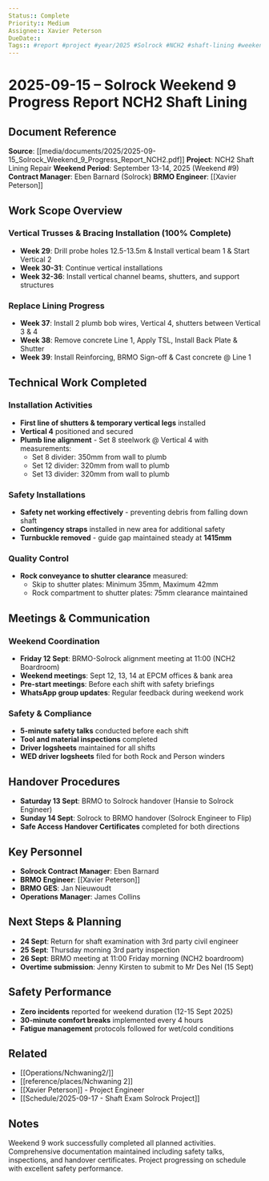 ```yaml
---
Status:: Complete
Priority:: Medium
Assignee:: Xavier Peterson
DueDate::
Tags:: #report #project #year/2025 #Solrock #NCH2 #shaft-lining #weekend-9 #site/Nchwaning2
---
```


# 2025-09-15 – Solrock Weekend 9 Progress Report NCH2 Shaft Lining

## Document Reference
**Source**: [[media/documents/2025/2025-09-15_Solrock_Weekend_9_Progress_Report_NCH2.pdf]]
**Project**: NCH2 Shaft Lining Repair
**Weekend Period**: September 13-14, 2025 (Weekend #9)
**Contract Manager**: Eben Barnard (Solrock)
**BRMO Engineer**: [[Xavier Peterson]]

## Work Scope Overview

### Vertical Trusses & Bracing Installation (100% Complete)
- **Week 29**: Drill probe holes 12.5-13.5m & Install vertical beam 1 & Start Vertical 2
- **Week 30-31**: Continue vertical installations
- **Week 32-36**: Install vertical channel beams, shutters, and support structures

### Replace Lining Progress
- **Week 37**: Install 2 plumb bob wires, Vertical 4, shutters between Vertical 3 & 4
- **Week 38**: Remove concrete Line 1, Apply TSL, Install Back Plate & Shutter
- **Week 39**: Install Reinforcing, BRMO Sign-off & Cast concrete @ Line 1

## Technical Work Completed

### Installation Activities
- **First line of shutters & temporary vertical legs** installed
- **Vertical 4** positioned and secured
- **Plumb line alignment** - Set 8 steelwork @ Vertical 4 with measurements:
  - Set 8 divider: 350mm from wall to plumb
  - Set 12 divider: 320mm from wall to plumb
  - Set 13 divider: 320mm from wall to plumb

### Safety Installations
- **Safety net working effectively** - preventing debris from falling down shaft
- **Contingency straps** installed in new area for additional safety
- **Turnbuckle removed** - guide gap maintained steady at **1415mm**

### Quality Control
- **Rock conveyance to shutter clearance** measured:
  - Skip to shutter plates: Minimum 35mm, Maximum 42mm
  - Rock compartment to shutter plates: 75mm clearance maintained

## Meetings & Communication

### Weekend Coordination
- **Friday 12 Sept**: BRMO-Solrock alignment meeting at 11:00 (NCH2 Boardroom)
- **Weekend meetings**: Sept 12, 13, 14 at EPCM offices & bank area
- **Pre-start meetings**: Before each shift with safety briefings
- **WhatsApp group updates**: Regular feedback during weekend work

### Safety & Compliance
- **5-minute safety talks** conducted before each shift
- **Tool and material inspections** completed
- **Driver logsheets** maintained for all shifts
- **WED driver logsheets** filed for both Rock and Person winders

## Handover Procedures
- **Saturday 13 Sept**: BRMO to Solrock handover (Hansie to Solrock Engineer)
- **Sunday 14 Sept**: Solrock to BRMO handover (Solrock Engineer to Flip)
- **Safe Access Handover Certificates** completed for both directions

## Key Personnel
- **Solrock Contract Manager**: Eben Barnard
- **BRMO Engineer**: [[Xavier Peterson]]
- **BRMO GES**: Jan Nieuwoudt
- **Operations Manager**: James Collins

## Next Steps & Planning
- **24 Sept**: Return for shaft examination with 3rd party civil engineer
- **25 Sept**: Thursday morning 3rd party inspection
- **26 Sept**: BRMO meeting at 11:00 Friday morning (NCH2 boardroom)
- **Overtime submission**: Jenny Kirsten to submit to Mr Des Nel (15 Sept)

## Safety Performance
- **Zero incidents** reported for weekend duration (12-15 Sept 2025)
- **30-minute comfort breaks** implemented every 4 hours
- **Fatigue management** protocols followed for wet/cold conditions

## Related
- [[Operations/Nchwaning2/]]
- [[reference/places/Nchwaning 2]]
- [[Xavier Peterson]] - Project Engineer
- [[Schedule/2025-09-17 - Shaft Exam Solrock Project]]

## Notes
Weekend 9 work successfully completed all planned activities. Comprehensive documentation maintained including safety talks, inspections, and handover certificates. Project progressing on schedule with excellent safety performance.